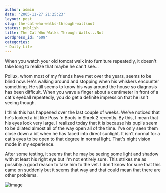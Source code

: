 ```yaml
---
author: admin
date: '2005-11-27 21:25:23'
layout: post
slug: the-cat-who-walks-through-wallsnot
status: publish
title: The Cat Who Walks Through Walls...Not
wordpress_id: '609'
categories:
- Daily Life
---
```


When you watch your old tomcat walk into furniture repeatedly, it
doesn't take long to realize that maybe he can't see...

Pollux, whom most of my friends have met over the years, seems to be
blind now. He's walking around and stopping when his whiskers encounter
something. He still seems to know his way around the house so diagnosis
has been difficult. When you wave a finger about a centimeter in front
of a cat's eyeball repeatedly, you do get a definite impression that he
isn't seeing though.

I think this has happened over the last couple of weeks. We've noticed
that he's looked a bit like Puss 'n Boots in Shrek 2 recently. By this,
I mean that his eyes look very large. I realized today that it is
because his pupils seem to be dilated almost all of the way open all of
the time. I've only seen them close down a bit when he has faced into
direct sunlight. It isn't normal for a cat's eyes to be open to that
degree in normal light. That's night vision mode in my experience.

After some testing, it seems that he may be seeing some light and shadow
with at least his right eye but I'm not entirely sure. This strikes me
as possibly a good reason to take him to the vet. I don't know for sure
that this came on suddenly but it seems that way and that could mean
that there are other problems.

![image](http://www.arcanology.com/images/pollux-colors.jpg)
